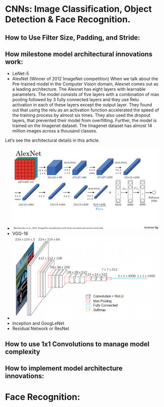 # CNNs: Image Classification, Object Detection & Face Recognition.

## How to Use Filter Size, Padding, and Stride:

## How milestone model architectural innovations work:
* LeNet-5
* AlexNet (Winner of 2012 ImageNet competition) When we talk about the Pre-trained model in the Computer Vision domain, Alexnet comes out as a leading architecture. The Alexnet has eight layers with learnable parameters. The model consists of five layers with a combination of max pooling followed by 3 fully connected layers and they use Relu activation in each of these layers except the output layer. They found out that using the relu as an activation function accelerated the speed of the training process by almost six times. They also used the dropout layers, that prevented their model from overfitting. Further, the model is trained on the Imagenet dataset. The Imagenet dataset has almost 14 million images across a thousand classes.

Let’s see the architectural details in this article.
* ![AlexNet](AlexNet.png)
* VGG-16 
* ![VGG16](VGG16.png)
* Inception and GoogLeNet
* Residual Network or ResNet

## How to use 1x1 Convolutions to manage model complexity

## How to implement model architecture innovations:

# Face Recognition:
